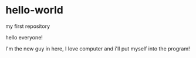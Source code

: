 # hello-world
my first repository

hello everyone!

I'm the new guy in here, I love computer and i'll put myself into the program!
